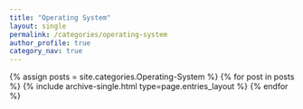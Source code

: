 ```yaml
---
title: "Operating System"
layout: single
permalink: /categories/operating-system
author_profile: true
category_nav: true
---
```

{% assign posts = site.categories.Operating-System %}
{% for post in posts %} {% include archive-single.html type=page.entries_layout %} {% endfor %}